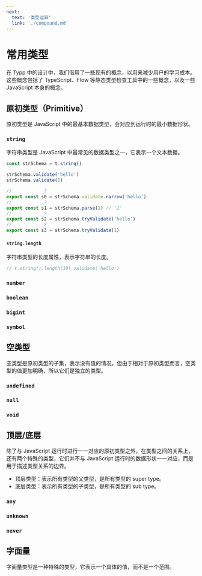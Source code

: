 ```yaml
---
next:
  text: '类型运算'
  link: './compound.md'
---
```


<script setup>
import Playground from '#components/Playground.vue'
</script>

# 常用类型

在 Typp 中的设计中，我们借用了一些现有的概念，以用来减少用户的学习成本。这些概念包括了 TypeScript、Flow 等静态类型检查工具中的一些概念，以及一些 JavaScript 本身的概念。

## 原初类型（Primitive）

原初类型是 JavaScript 中的最基本数据类型，会对应到运行时的最小数据形状。

### `string`

字符串类型是 JavaScript 中最常见的数据类型之一，它表示一个文本数据。

<Playground global style="height: 380px">

```ts
const strSchema = t.string()

strSchema.validate('hello')
strSchema.validate(1)

//           _?
export const s0 = strSchema.validate.narrow('hello')
//           _?
export const s1 = strSchema.parse(1) // '1'
//           _?
export const s2 = strSchema.tryValidate('hello')
//           _?
export const s3 = strSchema.tryValidate(1)
```

</Playground>

#### `string.length` <Badge type="warning" text="TODO" />

字符串类型的长度属性，表示字符串的长度。

<Playground style="height: 200px">

```ts
// t.string().length(10).validate('hello')
```

</Playground>

### `number`

### `boolean`

### `bigint`

### `symbol`

## 空类型

空类型是原初类型的子集，表示没有值的情况，但由于相对于原初类型而言，空类型的值更加明确，所以它们是独立的类型。

### `undefined`

### `null`

### `void`

## 顶层/底层

除了与 JavaScript 运行时进行一一对应的原初类型之外，在类型之间的关系上，还有两个特殊的类型，它们并不与 JavaScript 运行时的数据形状一一对应，而是用于描述类型关系的边界。

- 顶层类型：表示所有类型的父类型，是所有类型的 super type。
- 底层类型：表示所有类型的子类型，是所有类型的 sub type。

### `any`

### `unknown`

### `never`

## 字面量

字面量类型是一种特殊的类型，它表示一个具体的值，而不是一个范围。
